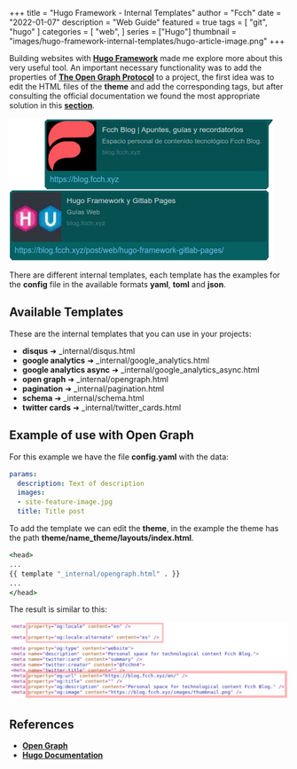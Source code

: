 +++
title = "Hugo Framework - Internal Templates"
author = "Fcch"
date = "2022-01-07"
description = "Web Guide"
featured = true
tags = [
    "git",
    "hugo"
]
categories = [
    "web",
]
series = ["Hugo"]
thumbnail = "images/hugo-framework-internal-templates/hugo-article-image.png"
+++

Building websites with [**Hugo Framework**](https://gohugo.io/) made me explore more about this very useful tool. An important necessary functionality was to add the properties of [**The Open Graph Protocol**](https://ogp.me/) to a project, the first idea was to edit the HTML files of the **theme** and add the corresponding tags, but after consulting the official documentation we found the most appropriate solution in this [**section**](https://gohugo.io/templates/internal/).

<!--more-->

![](/images/hugo-framework-internal-templates/hugo-post-image.png)

There are different internal templates, each template has the examples for the **config** file in the available formats **yaml**, **toml** and **json**.

## Available Templates

These are the internal templates that you can use in your projects:

- **disqus** ➜ _internal/disqus.html
- **google analytics** ➜ _internal/google_analytics.html
- **google analytics async** ➜ _internal/google_analytics_async.html
- **open graph** ➜ _internal/opengraph.html
- **pagination** ➜ _internal/pagination.html
- **schema** ➜ _internal/schema.html
- **twitter cards** ➜ _internal/twitter_cards.html

## Example of use with Open Graph

For this example we have the file **config.yaml** with the data:

```yml
params:
  description: Text of description
  images:
  - site-feature-image.jpg
  title: Title post
```

To add the template we can edit the **theme**, in the example the theme has the path **theme/name_theme/layouts/index.html**.

```cmd
<head>
...
{{ template "_internal/opengraph.html" . }}
...
</head>
```

The result is similar to this:

![](/images/hugo-framework-internal-templates/hugo-opengraph-en.png)

## References

- [**Open Graph**](https://ogp.me/)
- [**Hugo Documentation**](https://gohugo.io/templates/internal/)
